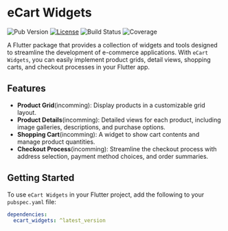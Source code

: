 # eCart Widgets

![Pub Version](https://img.shields.io/pub/v/ecart_widgets)
[![License](https://img.shields.io/github/license/MaloWinrhy/ecart_widgets)](https://github.com/MaloWinrhy/eCartWidgets/blob/main/LICENSE)
![Build Status](https://img.shields.io/travis/MaloWinrhy/ecart_widgets/main)
![Coverage](https://img.shields.io/codecov/c/github/MaloWinrhy/ecart_widgets)

A Flutter package that provides a collection of widgets and tools designed to streamline the development of e-commerce applications. With `eCart Widgets`, you can easily implement product grids, detail views, shopping carts, and checkout processes in your Flutter app.

## Features

- **Product Grid**(incomming): Display products in a customizable grid layout.
- **Product Details**(incomming): Detailed views for each product, including image galleries, descriptions, and purchase options.
- **Shopping Cart**(incomming): A widget to show cart contents and manage product quantities.
- **Checkout Process**(incomming): Streamline the checkout process with address selection, payment method choices, and order summaries.

## Getting Started

To use `eCart Widgets` in your Flutter project, add the following to your `pubspec.yaml` file:

```yaml
dependencies:
  ecart_widgets: ^latest_version
